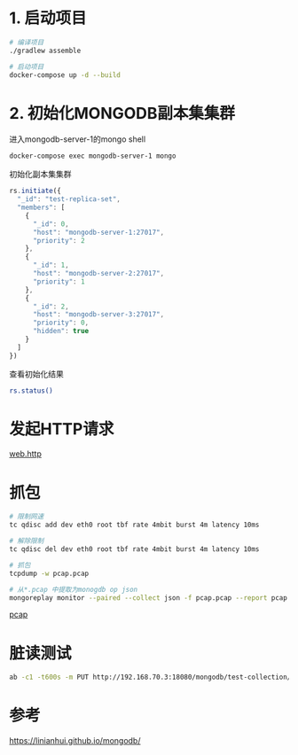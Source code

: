 
# 1. 启动项目

```bash
# 编译项目
./gradlew assemble

# 启动项目
docker-compose up -d --build
```

# 2. 初始化MONGODB副本集集群

进入mongodb-server-1的mongo shell
```bash
docker-compose exec mongodb-server-1 mongo
```

初始化副本集集群
```js
rs.initiate({
  "_id": "test-replica-set",
  "members": [
    {
      "_id": 0,
      "host": "mongodb-server-1:27017",
      "priority": 2
    },
    {
      "_id": 1,
      "host": "mongodb-server-2:27017",
      "priority": 1
    },
    {
      "_id": 2,
      "host": "mongodb-server-3:27017",
      "priority": 0,
      "hidden": true
    }
  ]
})
```

查看初始化结果
```bash
rs.status()
```

# 发起HTTP请求

[web.http](web.http)

# 抓包

```bash
# 限制网速
tc qdisc add dev eth0 root tbf rate 4mbit burst 4m latency 10ms

# 解除限制
tc qdisc del dev eth0 root tbf rate 4mbit burst 4m latency 10ms

# 抓包
tcpdump -w pcap.pcap

# 从*.pcap 中提取为monogdb op json
mongoreplay monitor --paired --collect json -f pcap.pcap --report pcap.json
```

[pcap](pcap)

# 脏读测试

```bash
ab -c1 -t600s -m PUT http://192.168.70.3:18080/mongodb/test-collection/code-1/dirty-read
```

# 参考

https://linianhui.github.io/mongodb/